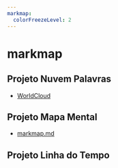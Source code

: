 ```yaml
---
markmap:
  colorFreezeLevel: 2
---
```


# **markmap**

## **Projeto Nuvem Palavras**

- [WorldCloud](worldcloud.jpg)

## **Projeto Mapa Mental**

- [markmap.md](markmap.md)

## **Projeto Linha do Tempo**
